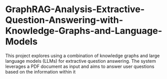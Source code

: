 # GraphRAG-Analysis-Extractive-Question-Answering-with-Knowledge-Graphs-and-Language-Models
This project explores using a combination of knowledge graphs and large language models (LLMs) for extractive question answering. The system leverages a PDF document as input and aims to answer user questions based on the information within it
